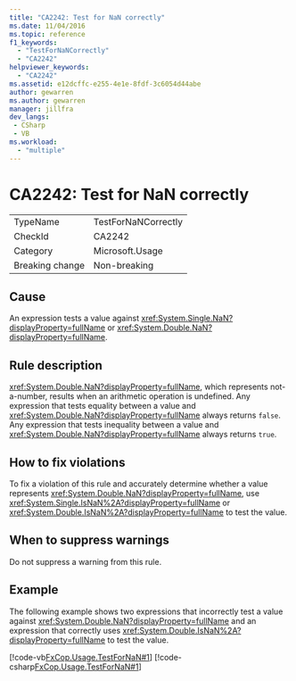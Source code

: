 ```yaml
---
title: "CA2242: Test for NaN correctly"
ms.date: 11/04/2016
ms.topic: reference
f1_keywords:
  - "TestForNaNCorrectly"
  - "CA2242"
helpviewer_keywords:
  - "CA2242"
ms.assetid: e12dcffc-e255-4e1e-8fdf-3c6054d44abe
author: gewarren
ms.author: gewarren
manager: jillfra
dev_langs:
 - CSharp
 - VB
ms.workload:
  - "multiple"
---
```

# CA2242: Test for NaN correctly

|||
|-|-|
|TypeName|TestForNaNCorrectly|
|CheckId|CA2242|
|Category|Microsoft.Usage|
|Breaking change|Non-breaking|

## Cause
An expression tests a value against <xref:System.Single.NaN?displayProperty=fullName> or <xref:System.Double.NaN?displayProperty=fullName>.

## Rule description
 <xref:System.Double.NaN?displayProperty=fullName>, which represents not-a-number, results when an arithmetic operation is undefined. Any expression that tests equality between a value and <xref:System.Double.NaN?displayProperty=fullName> always returns `false`. Any expression that tests inequality between a value and <xref:System.Double.NaN?displayProperty=fullName> always returns `true`.

## How to fix violations
To fix a violation of this rule and accurately determine whether a value represents <xref:System.Double.NaN?displayProperty=fullName>, use <xref:System.Single.IsNaN%2A?displayProperty=fullName> or <xref:System.Double.IsNaN%2A?displayProperty=fullName> to test the value.

## When to suppress warnings
Do not suppress a warning from this rule.

## Example
The following example shows two expressions that incorrectly test a value against <xref:System.Double.NaN?displayProperty=fullName> and an expression that correctly uses <xref:System.Double.IsNaN%2A?displayProperty=fullName> to test the value.

[!code-vb[FxCop.Usage.TestForNaN#1](../code-quality/codesnippet/VisualBasic/ca2242-test-for-nan-correctly_1.vb)]
[!code-csharp[FxCop.Usage.TestForNaN#1](../code-quality/codesnippet/CSharp/ca2242-test-for-nan-correctly_1.cs)]